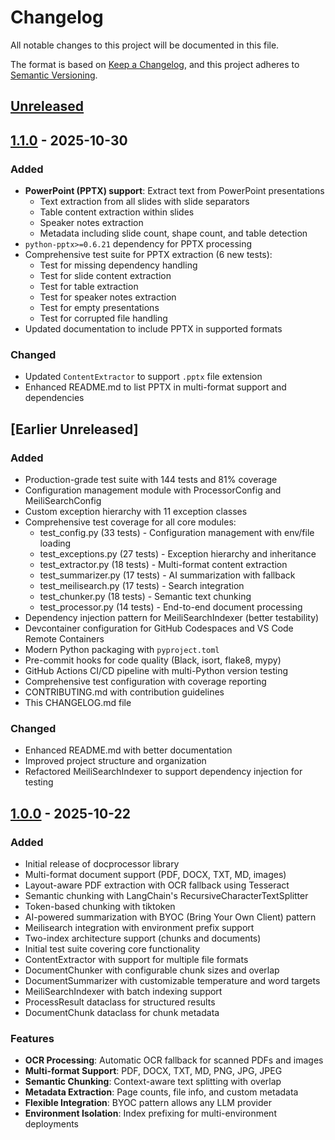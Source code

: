 # Changelog

All notable changes to this project will be documented in this file.

The format is based on [Keep a Changelog](https://keepachangelog.com/en/1.0.0/),
and this project adheres to [Semantic Versioning](https://semver.org/spec/v2.0.0.html).

## [Unreleased]

## [1.1.0] - 2025-10-30

### Added
- **PowerPoint (PPTX) support**: Extract text from PowerPoint presentations
  - Text extraction from all slides with slide separators
  - Table content extraction within slides
  - Speaker notes extraction
  - Metadata including slide count, shape count, and table detection
- `python-pptx>=0.6.21` dependency for PPTX processing
- Comprehensive test suite for PPTX extraction (6 new tests):
  - Test for missing dependency handling
  - Test for slide content extraction
  - Test for table extraction
  - Test for speaker notes extraction
  - Test for empty presentations
  - Test for corrupted file handling
- Updated documentation to include PPTX in supported formats

### Changed
- Updated `ContentExtractor` to support `.pptx` file extension
- Enhanced README.md to list PPTX in multi-format support and dependencies

## [Earlier Unreleased]

### Added
- Production-grade test suite with 144 tests and 81% coverage
- Configuration management module with ProcessorConfig and MeiliSearchConfig
- Custom exception hierarchy with 11 exception classes
- Comprehensive test coverage for all core modules:
  - test_config.py (33 tests) - Configuration management with env/file loading
  - test_exceptions.py (27 tests) - Exception hierarchy and inheritance
  - test_extractor.py (18 tests) - Multi-format content extraction
  - test_summarizer.py (17 tests) - AI summarization with fallback
  - test_meilisearch.py (17 tests) - Search integration
  - test_chunker.py (18 tests) - Semantic text chunking
  - test_processor.py (14 tests) - End-to-end document processing
- Dependency injection pattern for MeiliSearchIndexer (better testability)
- Devcontainer configuration for GitHub Codespaces and VS Code Remote Containers
- Modern Python packaging with `pyproject.toml`
- Pre-commit hooks for code quality (Black, isort, flake8, mypy)
- GitHub Actions CI/CD pipeline with multi-Python version testing
- Comprehensive test configuration with coverage reporting
- CONTRIBUTING.md with contribution guidelines
- This CHANGELOG.md file

### Changed
- Enhanced README.md with better documentation
- Improved project structure and organization
- Refactored MeiliSearchIndexer to support dependency injection for testing

## [1.0.0] - 2025-10-22

### Added
- Initial release of docprocessor library
- Multi-format document support (PDF, DOCX, TXT, MD, images)
- Layout-aware PDF extraction with OCR fallback using Tesseract
- Semantic chunking with LangChain's RecursiveCharacterTextSplitter
- Token-based chunking with tiktoken
- AI-powered summarization with BYOC (Bring Your Own Client) pattern
- Meilisearch integration with environment prefix support
- Two-index architecture support (chunks and documents)
- Initial test suite covering core functionality
- ContentExtractor with support for multiple file formats
- DocumentChunker with configurable chunk sizes and overlap
- DocumentSummarizer with customizable temperature and word targets
- MeiliSearchIndexer with batch indexing support
- ProcessResult dataclass for structured results
- DocumentChunk dataclass for chunk metadata

### Features
- **OCR Processing**: Automatic OCR fallback for scanned PDFs and images
- **Multi-format Support**: PDF, DOCX, TXT, MD, PNG, JPG, JPEG
- **Semantic Chunking**: Context-aware text splitting with overlap
- **Metadata Extraction**: Page counts, file info, and custom metadata
- **Flexible Integration**: BYOC pattern allows any LLM provider
- **Environment Isolation**: Index prefixing for multi-environment deployments

[Unreleased]: https://github.com/Knowledge-Innovation-Centre/doc-processor/compare/v1.1.0...HEAD
[1.1.0]: https://github.com/Knowledge-Innovation-Centre/doc-processor/compare/v1.0.0...v1.1.0
[1.0.0]: https://github.com/Knowledge-Innovation-Centre/doc-processor/releases/tag/v1.0.0

